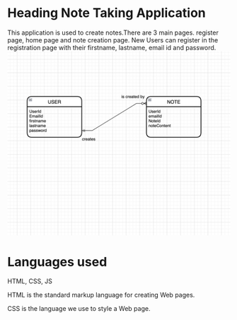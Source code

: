 # Heading Note Taking Application

This application is used to create notes.There are 3 main pages. register page, home page and note creation page. New Users can register in the registration page with their firstname, lastname, email id and password.
![uml diagram!](public/images/uml.png )

# Languages used
HTML, CSS, JS

HTML is the standard markup language for creating Web pages.

CSS is the language we use to style a Web page.
